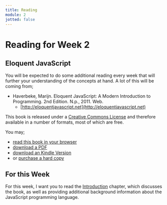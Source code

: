 ```yaml
---
title: Reading
module: 2
jotted: false
---
```


# Reading for Week 2

## Eloquent JavaScript

You will be expected to do some additional reading every week that will further your understanding of the concepts at hand. A lot of this will be coming from;

- Haverbeke, Marijn. Eloquent JavaScript: A Modern Introduction to Programming. 2nd Edition. N.p., 2011. Web.
    - [http://eloquentjavascript.net](http://eloquentjavascript.net)

This book is released under a [Creative Commons License](http://creativecommons.org/licenses/by-nc/3.0/) and therefore available in a number of formats, most of which are free.

You may;

- [read this book in your browser](http://eloquentjavascript.net)
- [download a PDF](http://eloquentjavascript.net/Eloquent_JavaScript.pdf)
- [download an Kindle Version](http://eloquentjavascript.net/Eloquent_JavaScript.mobi)
- or [purchase a hard copy](https://www.amazon.com/gp/product/1593275846/ref=as_li_qf_sp_asin_il_tl?ie=UTF8&camp=1789&creative=9325&creativeASIN=1593275846&linkCode=as2&tag=marijhaver-20&linkId=VPXXXSRYC5COG5R5)

## For this Week

For this week, I want you to read the [Introduction](http://eloquentjavascript.net/00_intro.html) chapter, which discusses the book, as well as providing additional background information about the JavaScript programming language. 
